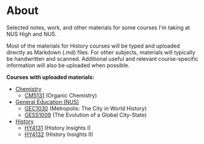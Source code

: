 # About
Selected notes, work, and other materials for some courses I'm taking at NUS High and NUS.

Most of the materials for History courses will be typed and uploaded directly as Markdown (.md) files. For other subjects, materials will typically be handwritten and scanned. Additional useful and relevant course-specific information will also be uploaded when possible.

**Courses with uploaded materials:**
- [Chemistry](Chemistry/)
  - [CM5131](CM5131/) (Organic Chemistry)
- [General Education (NUS)](General%20Education%20%28NUS%29/)
  - [GEC1030](GEC1030/) (Metropolis: The City in World History)
  - [GESS1009](GESS1009/) (The Evolution of a Global City-State)
- [History](History/)
  - [HY4131](HY4131/) (History Insights I)
  - [HY4132](HY4132/) (History Insights II)

